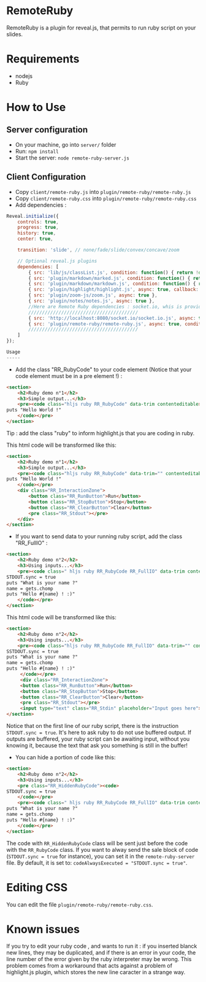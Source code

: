 RemoteRuby
==========
RemoteRuby is a plugin for reveal.js, that permits to run ruby script on your slides.

Requirements
============
* nodejs
* Ruby

How to Use
==========
Server configuration
--------------------
* On your machine, go into `server/` folder
* Run: `npm install`
* Start the server: `node remote-ruby-server.js`

Client Configuration
--------------------
* Copy `client/remote-ruby.js` into `plugin/remote-ruby/remote-ruby.js`
* Copy `client/remote-ruby.css` into `plugin/remote-ruby/remote-ruby.css`
* Add dependencies :
```javascript
Reveal.initialize({
    controls: true,
    progress: true,
    history: true,
    center: true,

    transition: 'slide', // none/fade/slide/convex/concave/zoom

    // Optional reveal.js plugins
    dependencies: [
        { src: 'lib/js/classList.js', condition: function() { return !document.body.classList; } },
        { src: 'plugin/markdown/marked.js', condition: function() { return !!document.querySelector( '[data-markdown]' ); } },
        { src: 'plugin/markdown/markdown.js', condition: function() { return !!document.querySelector( '[data-markdown]' ); } },
        { src: 'plugin/highlight/highlight.js', async: true, callback: function() { hljs.initHighlightingOnLoad(); } },
        { src: 'plugin/zoom-js/zoom.js', async: true },
        { src: 'plugin/notes/notes.js', async: true },
        //Here are Remote Ruby dependencies : socket.io, whis is provided by the nodejs server, and the file copied earlier.
        ////////////////////////////////////////
        { src: 'http://localhost:8080/socket.io/socket.io.js', async: true, condition: function() { return !!document.querySelector( '.RR_RubyCode' ); } },
        { src: 'plugin/remote-ruby/remote-ruby.js', async: true, condition: function() { return !!document.querySelector( '.RR_RubyCode' );} }
        ////////////////////////////////////////
    ]
});

Usage
-----

```
* Add the class "RR_RubyCode" to your code element (Notice that your code element must be in a pre element !) :
```html
<section>
    <h2>Ruby demo n°1</h2>
    <h3>Simple output...</h3>
    <pre><code class="hljs ruby RR_RubyCode" data-trim contenteditable>
puts "Hello World !"
    </code></pre>
</section>
```
Tip : add the class "ruby" to inform highlight.js that you are coding in ruby.

This html code will be transformed like this:
```html
<section>
    <h2>Ruby demo n°1</h2>
    <h3>Simple output...</h3>
    <pre><code class="hljs ruby RR_RubyCode" data-trim="" contenteditable="">
puts "Hello World !"
    </code></pre>
    <div class="RR_InteractionZone">
        <button class="RR_RunButton">Run</button>
        <button class="RR_StopButton">Stop</button>
        <button class="RR_ClearButton">Clear</button>
        <pre class="RR_Stdout"></pre>
    </div>
</section>
```
* If you want to send data to your running ruby script, add the class "RR_FullIO" :
```html
<section>
    <h2>Ruby demo n°2</h2>
    <h3>Using inputs...</h3>
    <pre><code class=" hljs ruby RR_RubyCode RR_FullIO" data-trim contenteditable>
STDOUT.sync = true
puts "What is your name ?"
name = gets.chomp
puts "Hello #{name} ! :)"
    </code></pre>
</section>
```
This html code will be transformed like this:
```html
<section>
    <h2>Ruby demo n°2</h2>
    <h3>Using inputs...</h3>
    <pre><code class="hljs ruby RR_RubyCode RR_FullIO" data-trim="" contenteditable="">
SSTDOUT.sync = true
puts "What is your name ?"
name = gets.chomp
puts "Hello #{name} ! :)"
     </code></pre>
     <div class="RR_InteractionZone">
     <button class="RR_RunButton">Run</button>
     <button class="RR_StopButton">Stop</button>
     <button class="RR_ClearButton">Clear</button>
     <pre class="RR_Stdout"></pre>
     <input type="text" class="RR_Stdin" placeholder="Input goes here"></div>
</section>
```
Notice that on the first line of our ruby script, there is the instruction `STDOUT.sync = true`. It's here to ask ruby to do not use buffered output. If outputs are buffered, your ruby script can be awaiting input, without you knowing it, because the text that ask you something is still in the buffer!
* You can hide a portion of code like this:
```html
<section>
    <h2>Ruby demo n°2</h2>
    <h3>Using inputs...</h3>
    <pre class="RR_HiddenRubyCode"><code>
STDOUT.sync = true
    </code></pre>
    <pre><code class=" hljs ruby RR_RubyCode RR_FullIO" data-trim contenteditable>
puts "What is your name ?"
name = gets.chomp
puts "Hello #{name} ! :)"
    </code></pre>
</section>
```
The code with `RR_HiddenRubyCode` class will be sent just before the code with the `RR_RubyCode` class.
If you want to alway send the sale block of code (`STDOUT.sync = true` for instance), you can set it in the `remote-ruby-server` file. By default, it is set to:  `codeAlwaysExecuted = "STDOUT.sync = true"`.

Editing CSS
===========
You can edit the file `plugin/remote-ruby/remote-ruby.css`.

Known issues
============
If you try to edit your ruby code , and wants to run it : if you inserted blanck new lines, they may be duplicated, and if there is an error in your code, the line number of the error given by the ruby interpreter may be wrong.
This problem comes from a workaround that acts against a problem of highlight.js plugin, which stores the new line caracter in a strange way.
